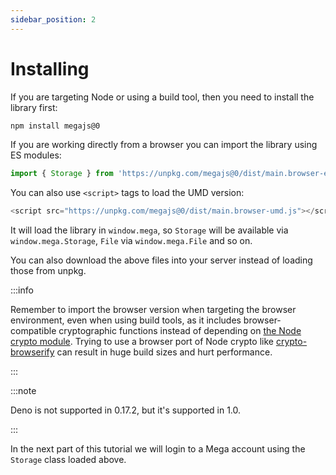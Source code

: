 ```yaml
---
sidebar_position: 2
---
```


# Installing

If you are targeting Node or using a build tool, then you need to install the library first:

```bash npm2yarn
npm install megajs@0
```

If you are working directly from a browser you can import the library using ES modules:

```js
import { Storage } from 'https://unpkg.com/megajs@0/dist/main.browser-es.js'
```

You can also use `<script>` tags to load the UMD version:

```js
<script src="https://unpkg.com/megajs@0/dist/main.browser-umd.js"></script>
```

It will load the library in `window.mega`, so `Storage` will be available via `window.mega.Storage`, `File` via `window.mega.File` and so on.

You can also download the above files into your server instead of loading those from unpkg.

:::info

Remember to import the browser version when targeting the browser environment, even when using build tools, as it includes browser-compatible cryptographic functions instead of depending on [the Node crypto module](https://nodejs.org/api/crypto.html). Trying to use a browser port of Node crypto like [crypto-browserify](https://www.npmjs.com/package/crypto-browserify) can result in huge build sizes and hurt performance.

:::

:::note

Deno is not supported in 0.17.2, but it's supported in 1.0.

:::


In the next part of this tutorial we will login to a Mega account using the `Storage` class loaded above.
